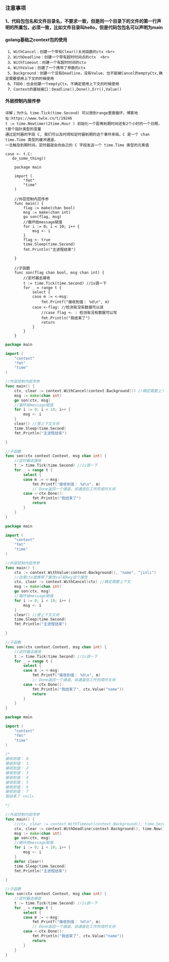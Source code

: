 ### 注意事项
#### 1、代码包包名和文件目录名，不要求一致，但是同一个目录下的文件的第一行声明的所属包，必须一致，比如文件目录叫hello，但是代码包包名可以声明为main
#### golang基础之context包的使用
     1、WithCancel：创建一个带有Clear()关闭函数的ctx <br>
     2、WithDeadline：创建一个带有超时时间点的ctx  <br>
     3、WithTimeout：创建一个有超时时间的ctx
     4、WithValue：创建了一个携带了参数的ctx
     5、Background：创建一个没有Deadline，没有Value，也不能被Cancel的emptyCtx,确定需要使用上下文的时候使用
     6、TODO：也会创建一个emptyCtx，不确定使用上下文的时候使用
     7、Context的基础接口：Deadline(),Done(),Err(),Value()

#### 外层控制内层传参
    详解；为什么 time.Tick(time.Second) 可以放到range里面循环，博客地址:https://www.twle.cn/t/19246
    t := time.Newtimer(2time.Hour ) 初始化一个距离到期时间还有2个小时的一个日期，t是个指针类型的变量
    通过定时器的字段 C, 我们可以及时得知定时器到期的这个事件来临，C 是一个 chan time.Time 类型的缓冲通道，
    一旦触及到期时间，定时器就会向自己的 C 字段发送一个 time.Time 类型的元素值 
``` 
case <- t.C:
   do_some_thing()
```

```
    package main
    
    import (
        "fmt"
        "time"
    )
    
    //外层控制内层传参
    func main() {
        flag := make(chan bool)
        msg := make(chan int)
        go son(flag, msg)
        //循环给message赋值
        for i := 0; i < 10; i++ {
            msg <- i
        }
        flag <- true
        time.Sleep(time.Second)
        fmt.Println("主进程结束")
    
    }
    
    //子函数
    func son(flag chan bool, msg chan int) {
        //定时器去接收
        t := time.Tick(time.Second) //1s调一下
        for _ = range t {
            select {
            case m := <-msg:
                fmt.Printf("接收到值： %d\n", m)
            case <-flag: //检测有没有数据可以读
                //case flag <- : 检测有没有数据可以写
                fmt.Println("我结束了")
                return
            }
        }
    }
```

```go
package main

import (
	"context"
	"fmt"
	"time"
)

//外层控制内层传参
func main() {
	ctx, clear := context.WithCancel(context.Background()) //确定需要上下文    
	msg := make(chan int)
	go son(ctx, msg)
	//循环给message赋值
	for i := 0; i < 10; i++ {
		msg <- i
	}
	clear() //使上下文关闭
	time.Sleep(time.Second)
	fmt.Println("主进程结束")

}

//子函数
func son(ctx context.Context, msg chan int) {
	//定时器去接收
	t := time.Tick(time.Second) //1s调一下
	for _ = range t {
		select {
		case m := <-msg:
			fmt.Printf("接收到值： %d\n", m)
			// Done返回一个通道，该通道在工作完成时关闭
		case <-ctx.Done():
			fmt.Println("我结束了")
			return
		}
	}
}

```

```go
package main

import (
	"context"
	"fmt"
	"time"
)

//外层控制内层传参
func main() {
	ctx := context.WithValue(context.Background(), "name", "jinli")
	//这里ctx就携带了属性val和key这个属性
	ctx, clear := context.WithCancel(ctx) //确定需要上下文
	msg := make(chan int)
	go son(ctx, msg)
	//循环给message赋值
	for i := 0; i < 10; i++ {
		msg <- i
	}
	clear() //使上下文关闭
	time.Sleep(time.Second)
	fmt.Println("主进程结束")

}

//子函数
func son(ctx context.Context, msg chan int) {
	//定时器去接收
	t := time.Tick(time.Second) //1s调一下
	for _ = range t {
		select {
		case m := <-msg:
			fmt.Printf("接收到值： %d\n", m)
			// Done返回一个通道，该通道在工作完成时关闭
		case <-ctx.Done():
			fmt.Println("我结束了", ctx.Value("name"))
			return
		}
	}
}

```

```go
package main

import (
	"context"
	"fmt"
	"time"
)

/*
接收到值： 0
接收到值： 1
接收到值： 2
接收到值： 3
接收到值： 4
接收到值： 5
接收到值： 6
接收到值： 7
我结束了 <nil>

*/

//外层控制内层传参
func main() {
	//ctx, clear := context.WithTimeout(context.Background(), time.Second*3)  //3s之后协程结束
	ctx, clear := context.WithDeadline(context.Background(), time.Now().Add(time.Second*8)) //确定需要上下文
	msg := make(chan int)
	go son(ctx, msg)
	//循环给message赋值
	for i := 0; i < 10; i++ {
		msg <- i
	}
	defer clear()
	time.Sleep(time.Second)
	fmt.Println("主进程结束")

}

//子函数
func son(ctx context.Context, msg chan int) {
	//定时器去接收
	t := time.Tick(time.Second) //1s调一下
	for _ = range t {
		select {
		case m := <-msg:
			fmt.Printf("接收到值： %d\n", m)
			// Done返回一个通道，该通道在工作完成时关闭
		case <-ctx.Done():
			fmt.Println("我结束了", ctx.Value("name"))
			return
		}
	}
}

```